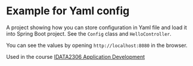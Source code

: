 # Example for Yaml config

A project showing how you can store configuration in Yaml file and load it into Spring Boot project.
See the `Config` class and `HelloController`.

You can see the values by opening `http://localhost:8080` in the browser.

Used in the
course [IDATA2306 Application Development](https://www.ntnu.edu/studies/courses/IDATA2306)
